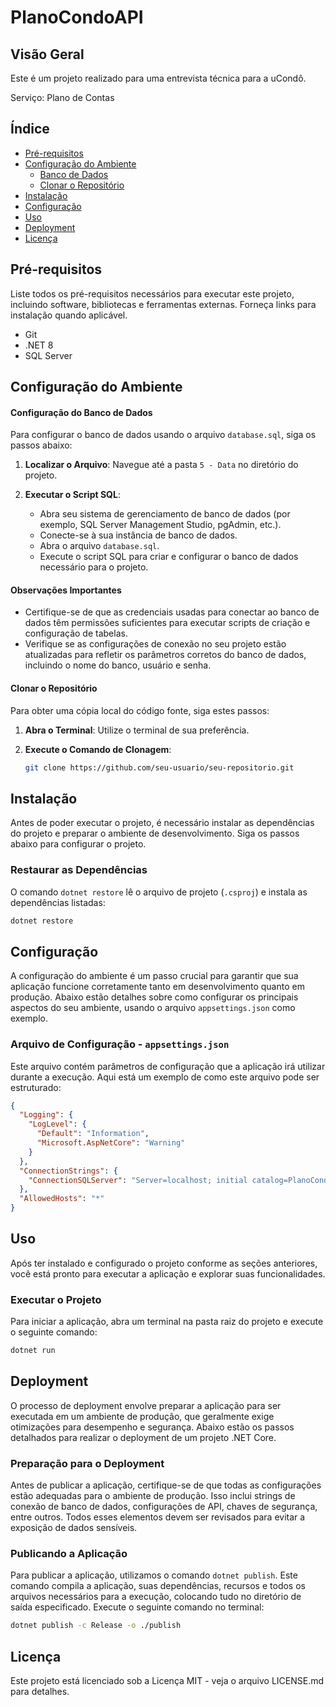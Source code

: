 # PlanoCondoAPI

## Visão Geral

Este é um projeto realizado para uma entrevista técnica para a uCondô.

Serviço: Plano de Contas


## Índice
- [Pré-requisitos](#pré-requisitos)
- [Configuração do Ambiente](#configuração-do-ambiente)
  - [Banco de Dados](#banco-de-dados)
  - [Clonar o Repositório](#clonar-o-repositório)
- [Instalação](#instalação)
- [Configuração](#configuração)
- [Uso](#uso)
- [Deployment](#deployment)
- [Licença](#licença)

## Pré-requisitos
Liste todos os pré-requisitos necessários para executar este projeto, incluindo software, bibliotecas e ferramentas externas. Forneça links para instalação quando aplicável.

- Git
- .NET 8
- SQL Server


## Configuração do Ambiente

#### Configuração do Banco de Dados

Para configurar o banco de dados usando o arquivo `database.sql`, siga os passos abaixo:

1. **Localizar o Arquivo**: Navegue até a pasta `5 - Data` no diretório do projeto.

2. **Executar o Script SQL**:
   - Abra seu sistema de gerenciamento de banco de dados (por exemplo, SQL Server Management Studio, pgAdmin, etc.).
   - Conecte-se à sua instância de banco de dados.
   - Abra o arquivo `database.sql`.
   - Execute o script SQL para criar e configurar o banco de dados necessário para o projeto.

#### Observações Importantes

- Certifique-se de que as credenciais usadas para conectar ao banco de dados têm permissões suficientes para executar scripts de criação e configuração de tabelas.
- Verifique se as configurações de conexão no seu projeto estão atualizadas para refletir os parâmetros corretos do banco de dados, incluindo o nome do banco, usuário e senha.

#### Clonar o Repositório

Para obter uma cópia local do código fonte, siga estes passos:

1. **Abra o Terminal**: Utilize o terminal de sua preferência.

2. **Execute o Comando de Clonagem**:
   ```bash
   git clone https://github.com/seu-usuario/seu-repositorio.git

## Instalação

Antes de poder executar o projeto, é necessário instalar as dependências do projeto e preparar o ambiente de desenvolvimento. Siga os passos abaixo para configurar o projeto.

### Restaurar as Dependências

O comando `dotnet restore` lê o arquivo de projeto (`.csproj`) e instala as dependências listadas:

```bash
dotnet restore
```

## Configuração

A configuração do ambiente é um passo crucial para garantir que sua aplicação funcione corretamente tanto em desenvolvimento quanto em produção. Abaixo estão detalhes sobre como configurar os principais aspectos do seu ambiente, usando o arquivo `appsettings.json` como exemplo.

### Arquivo de Configuração - `appsettings.json`

Este arquivo contém parâmetros de configuração que a aplicação irá utilizar durante a execução. Aqui está um exemplo de como este arquivo pode ser estruturado:

```json
{
  "Logging": {
    "LogLevel": {
      "Default": "Information",
      "Microsoft.AspNetCore": "Warning"
    }
  },
  "ConnectionStrings": {
    "ConnectionSQLServer": "Server=localhost; initial catalog=PlanoCondo;uid=user;pwd=password;TrustServerCertificate=true"
  },
  "AllowedHosts": "*"
}
```

## Uso

Após ter instalado e configurado o projeto conforme as seções anteriores, você está pronto para executar a aplicação e explorar suas funcionalidades.

### Executar o Projeto

Para iniciar a aplicação, abra um terminal na pasta raiz do projeto e execute o seguinte comando:

```bash
dotnet run
```

## Deployment

O processo de deployment envolve preparar a aplicação para ser executada em um ambiente de produção, que geralmente exige otimizações para desempenho e segurança. Abaixo estão os passos detalhados para realizar o deployment de um projeto .NET Core.

### Preparação para o Deployment

Antes de publicar a aplicação, certifique-se de que todas as configurações estão adequadas para o ambiente de produção. Isso inclui strings de conexão de banco de dados, configurações de API, chaves de segurança, entre outros. Todos esses elementos devem ser revisados para evitar a exposição de dados sensíveis.

### Publicando a Aplicação

Para publicar a aplicação, utilizamos o comando `dotnet publish`. Este comando compila a aplicação, suas dependências, recursos e todos os arquivos necessários para a execução, colocando tudo no diretório de saída especificado. Execute o seguinte comando no terminal:

```bash
dotnet publish -c Release -o ./publish
```

## Licença

Este projeto está licenciado sob a Licença MIT - veja o arquivo LICENSE.md para detalhes.
